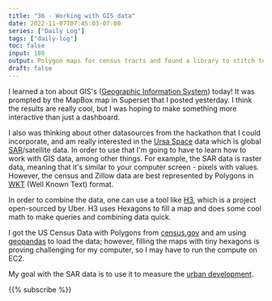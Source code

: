 ```yaml
---
title: "36 - Working with GIS data"
date: 2022-11-07T07:45:03-07:00
series: ["Daily Log"]
tags: ["daily-log"]
toc: false
input: 180
output: Polygon maps for census tracts and found a library to stitch together my GIS data
draft: false
---
```

I learned a ton about GIS's ([Geographic Information System](https://en.wikipedia.org/wiki/Geographic_information_system)) today! It was prompted by the MapBox map in Superset that I posted yesterday. I think the results are really cool, but I was hoping to make something more interactive than just a dashboard.

I also was thinking about other datasources from the hackathon that I could incorporate, and am really interested in the [Ursa Space](https://ursaspace.com/documentation/) data which is global [SAR](https://www.earthdata.nasa.gov/learn/backgrounders/what-is-sar)/satellite data. In order to use that I'm going to have to learn how to work with GIS data, among other things. For example, the SAR data is raster data, meaning that it's similar to your computer screen - pixels with values. However, the census and Zillow data are best represented by Polygons in [WKT](https://en.wikipedia.org/wiki/Well-known_text_representation_of_geometry) (Well Known Text) format.

In order to combine the data, one can use a tool like [H3](https://h3geo.org/), which is a project open-sourced by Uber. H3 uses Hexagons to fill a map and does some cool math to make queries and combining data quick.

I got the US Census Data with Polygons from [census.gov](https://www.census.gov/geographies/mapping-files/time-series/geo/tiger-line-file.2020.html#list-tab-V7IMYDK8FMA95MAO3E) and am using [geopandas](https://geopandas.org/en/stable/docs/user_guide/io.html) to load the data; however, filling the maps with tiny hexagons is proving challenging for my computer, so I may have to run the compute on EC2.

My goal with the SAR data is to use it to measure the [urban development](https://asf.alaska.edu/how-to/data-recipes/change-detection-using-sar-data-in-qgis/).

{{% subscribe %}}

